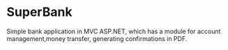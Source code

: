 # SuperBank
Simple bank application in MVC ASP.NET, which has a module for account management,money transfer, generating confirmations in PDF.
